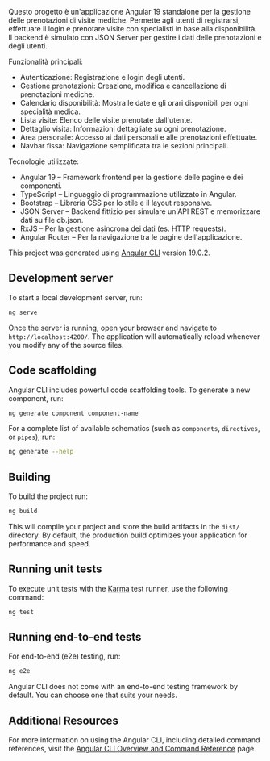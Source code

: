 Questo progetto è un'applicazione Angular 19 standalone per la gestione delle prenotazioni di visite mediche. Permette agli utenti di registrarsi, effettuare il login e prenotare visite con specialisti in base alla disponibilità. Il backend è simulato con JSON Server per gestire i dati delle prenotazioni e degli utenti.

Funzionalità principali:
* Autenticazione: Registrazione e login degli utenti.
* Gestione prenotazioni: Creazione, modifica e cancellazione di prenotazioni mediche.
* Calendario disponibilità: Mostra le date e gli orari disponibili per ogni specialità medica.
* Lista visite: Elenco delle visite prenotate dall'utente.
* Dettaglio visita: Informazioni dettagliate su ogni prenotazione.
* Area personale: Accesso ai dati personali e alle prenotazioni effettuate.
* Navbar fissa: Navigazione semplificata tra le sezioni principali.

Tecnologie utilizzate:
* Angular 19 – Framework frontend per la gestione delle pagine e dei componenti.
* TypeScript – Linguaggio di programmazione utilizzato in Angular.
* Bootstrap – Libreria CSS per lo stile e il layout responsive.
* JSON Server – Backend fittizio per simulare un'API REST e memorizzare dati su file db.json.
* RxJS – Per la gestione asincrona dei dati (es. HTTP requests).
* Angular Router – Per la navigazione tra le pagine dell'applicazione.



This project was generated using [Angular CLI](https://github.com/angular/angular-cli) version 19.0.2.

## Development server

To start a local development server, run:

```bash
ng serve
```

Once the server is running, open your browser and navigate to `http://localhost:4200/`. The application will automatically reload whenever you modify any of the source files.

## Code scaffolding

Angular CLI includes powerful code scaffolding tools. To generate a new component, run:

```bash
ng generate component component-name
```

For a complete list of available schematics (such as `components`, `directives`, or `pipes`), run:

```bash
ng generate --help
```

## Building

To build the project run:

```bash
ng build
```

This will compile your project and store the build artifacts in the `dist/` directory. By default, the production build optimizes your application for performance and speed.

## Running unit tests

To execute unit tests with the [Karma](https://karma-runner.github.io) test runner, use the following command:

```bash
ng test
```

## Running end-to-end tests

For end-to-end (e2e) testing, run:

```bash
ng e2e
```

Angular CLI does not come with an end-to-end testing framework by default. You can choose one that suits your needs.

## Additional Resources

For more information on using the Angular CLI, including detailed command references, visit the [Angular CLI Overview and Command Reference](https://angular.dev/tools/cli) page.
